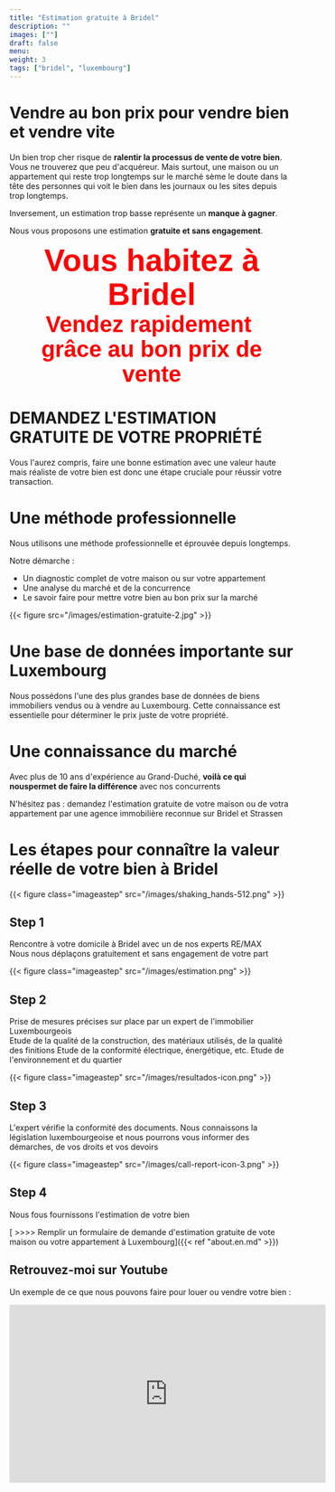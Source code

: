 ```yaml
---
title: "Estimation gratuite à Bridel"
description: ""
images: [""]
draft: false
menu: 
weight: 3
tags: ["bridel", "luxembourg"]
---
```


# Vendre au bon prix pour vendre bien et vendre vite

Un bien trop cher risque de **ralentir la processus de vente de votre bien**. Vous ne trouverez que peu d'acquéreur. Mais surtout, une maison ou un appartement qui reste trop longtemps sur le marché sème le doute dans la tête des personnes qui voit le bien dans les journaux ou les sites depuis trop longtemps.

Inversement, un estimation trop basse représente un **manque à gagner**.

Nous vous proposons une estimation **gratuite et sans engagement**.


<div style="font-family: 'Source Sans Pro', sans-serif;font-size:55px; font-weight:700; color:red;line-height:1.1; text-align: center;" class="text-content">Vous habitez à Bridel</div></div>

<div style="font-family: 'Source Sans Pro', sans-serif;font-size:40px; font-weight:700; color:red;line-height:1.1; text-align: center;" class="text-content">Vendez rapidement&nbsp;<div>grâce au bon prix de vente</div></div>

# DEMANDEZ L'ESTIMATION GRATUITE DE VOTRE PROPRIÉTÉ

Vous l'aurez compris, faire une bonne estimation avec une valeur haute mais réaliste de votre bien est donc une étape cruciale pour réussir votre transaction.   

# Une méthode professionnelle

Nous utilisons une méthode professionnelle et éprouvée depuis longtemps.  

Notre démarche : 

 * Un diagnostic complet de votre maison ou sur votre appartement 
 * Une analyse du marché et de la concurrence
 * Le savoir faire pour mettre votre bien au bon prix sur la marché

{{< figure src="/images/estimation-gratuite-2.jpg" >}}


# Une base de données importante sur Luxembourg

Nous possédons l'une des plus grandes base de données de biens immobiliers vendus ou à vendre au Luxembourg. Cette connaissance est essentielle pour déterminer le prix juste de votre propriété.

# Une connaissance du marché

Avec plus de 10 ans d'expérience au Grand-Duché, **voilà ce qui nouspermet de faire la différence** avec nos concurrents

N'hésitez pas : demandez l'estimation gratuite de votre maison ou de votra appartement par une agence immobilière reconnue sur Bridel et Strassen

# Les étapes pour connaître la valeur réelle de votre bien à Bridel

{{< figure class="imageastep" src="/images/shaking_hands-512.png" >}} 
## Step 1
Rencontre à votre domicile à Bridel avec un de nos experts RE/MAX  
Nous nous déplaçons gratuitement et sans engagement de votre part

{{< figure class="imageastep" src="/images/estimation.png" >}}  
## Step 2  
Prise de mesures précises sur place par un expert de l'immobilier Luxembourgeois  
Etude de la qualité de la construction, des matériaux utilisés, de la qualité des finitions
Etude de la conformité électrique, énergétique, etc. 
Etude de l'environnement et du quartier

{{< figure class="imageastep" src="/images/resultados-icon.png" >}}  
## Step 3  
L'expert vérifie la conformité des documents. Nous connaissons la législation luxembourgeoise et nous pourrons vous informer des démarches, de vos droits et vos devoirs

{{< figure class="imageastep" src="/images/call-report-icon-3.png" >}}  
## Step 4  
Nous fous fournissons l'estimation de votre bien 


[ >>>> Remplir un formulaire de demande d'estimation gratuite de vote maison ou votre appartement à Luxembourg]({{< ref  "about.en.md" >}})


## Retrouvez-moi sur Youtube

Un exemple de ce que nous pouvons faire pour louer ou vendre votre bien : 

<div class="youtubevideowrap">
    <div class="video-container">
    <iframe width="560" height="315" src="https://www.youtube.com/embed/Y4GGS9TNRoI" frameborder="0" allow="accelerometer; autoplay; encrypted-media; gyroscope; picture-in-picture" allowfullscreen></iframe>
    </div>
</div>
